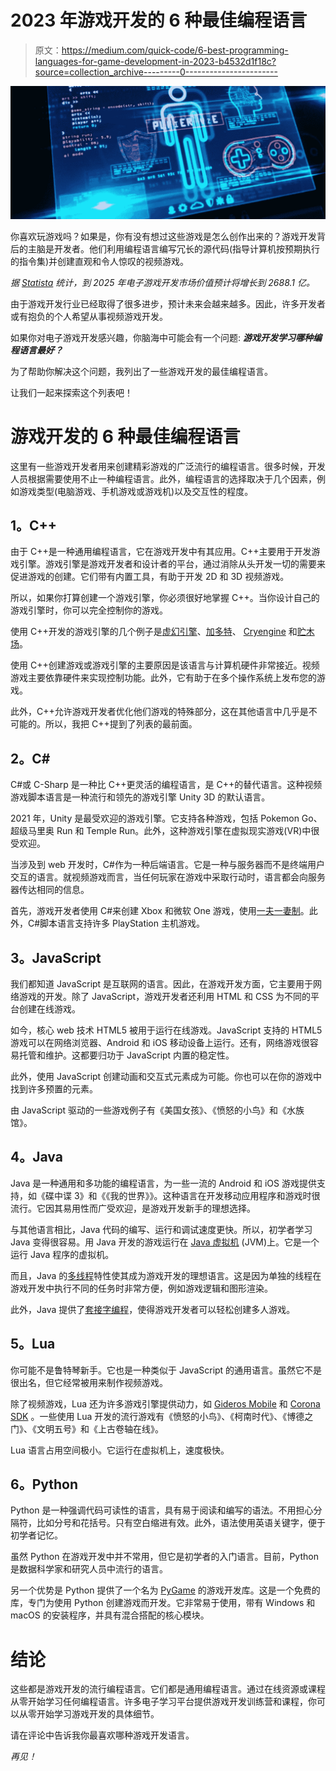 # 2023 年游戏开发的 6 种最佳编程语言

> 原文：<https://medium.com/quick-code/6-best-programming-languages-for-game-development-in-2023-b4532d1f18c?source=collection_archive---------0----------------------->

![](img/8616f68aa64be89f4dba9bbe89c0b320.png)

你喜欢玩游戏吗？如果是，你有没有想过这些游戏是怎么创作出来的？游戏开发背后的主脑是开发者。他们利用编程语言编写冗长的源代码(指导计算机按预期执行的指令集)并创建直观和令人惊叹的视频游戏。

*据* [*Statista*](https://www.statista.com/statistics/292056/video-game-market-value-worldwide/) *统计，到 2025 年电子游戏开发市场价值预计将增长到 2688.1 亿。*

由于游戏开发行业已经取得了很多进步，预计未来会越来越多。因此，许多开发者或有抱负的个人希望从事视频游戏开发。

如果你对电子游戏开发感兴趣，你脑海中可能会有一个问题: ***游戏开发学习哪种编程语言最好？***

为了帮助你解决这个问题，我列出了一些游戏开发的最佳编程语言。

让我们一起来探索这个列表吧！

# 游戏开发的 6 种最佳编程语言

这里有一些游戏开发者用来创建精彩游戏的广泛流行的编程语言。很多时候，开发人员根据需要使用不止一种编程语言。此外，编程语言的选择取决于几个因素，例如游戏类型(电脑游戏、手机游戏或游戏机)以及交互性的程度。

## **1。C++**

由于 C++是一种通用编程语言，它在游戏开发中有其应用。C++主要用于开发游戏引擎。游戏引擎是游戏开发者和设计者的平台，通过消除从头开发一切的需要来促进游戏的创建。它们带有内置工具，有助于开发 2D 和 3D 视频游戏。

所以，如果你打算创建一个游戏引擎，你必须很好地掌握 C++。当你设计自己的游戏引擎时，你可以完全控制你的游戏。

使用 C++开发的游戏引擎的几个例子是[虚幻引擎](https://www.unrealengine.com/en-US)、[加多特](https://godotengine.org/)、 [Cryengine](https://www.cryengine.com/) 和[贮木场](https://aws.amazon.com/lumberyard/)。

使用 C++创建游戏或游戏引擎的主要原因是该语言与计算机硬件非常接近。视频游戏主要依靠硬件来实现控制功能。此外，它有助于在多个操作系统上发布您的游戏。

此外，C++允许游戏开发者优化他们游戏的特殊部分，这在其他语言中几乎是不可能的。所以，我把 C++提到了列表的最前面。

## **2。C#**

C#或 C-Sharp 是一种比 C++更灵活的编程语言，是 C++的替代语言。这种视频游戏脚本语言是一种流行和领先的游戏引擎 Unity 3D 的默认语言。

2021 年，Unity 是最受欢迎的游戏引擎。它支持各种游戏，包括 Pokemon Go、超级马里奥 Run 和 Temple Run。此外，这种游戏引擎在虚拟现实游戏(VR)中很受欢迎。

当涉及到 web 开发时，C#作为一种后端语言。它是一种与服务器而不是终端用户交互的语言。就视频游戏而言，当任何玩家在游戏中采取行动时，语言都会向服务器传达相同的信息。

首先，游戏开发者使用 C#来创建 Xbox 和微软 One 游戏，使用[一夫一妻制](https://www.monogame.net/)。此外，C#脚本语言支持许多 PlayStation 主机游戏。

## **3。JavaScript**

我们都知道 JavaScript 是互联网的语言。因此，在游戏开发方面，它主要用于网络游戏的开发。除了 JavaScript，游戏开发者还利用 HTML 和 CSS 为不同的平台创建在线游戏。

如今，核心 web 技术 HTML5 被用于运行在线游戏。JavaScript 支持的 HTML5 游戏可以在网络浏览器、Android 和 iOS 移动设备上运行。还有，网络游戏很容易托管和维护。这都要归功于 JavaScript 内置的稳定性。

此外，使用 JavaScript 创建动画和交互式元素成为可能。你也可以在你的游戏中找到许多预置的元素。

由 JavaScript 驱动的一些游戏例子有《美国女孩》、《愤怒的小鸟》和《水族馆》。

## **4。Java**

Java 是一种通用和多功能的编程语言，为一些一流的 Android 和 iOS 游戏提供支持，如《碟中谍 3》和《《我的世界》》。这种语言在开发移动应用程序和游戏时很流行。它因其易用性而广受欢迎，是游戏开发新手的理想选择。

与其他语言相比，Java 代码的编写、运行和调试速度更快。所以，初学者学习 Java 变得很容易。用 Java 开发的游戏运行在 [Java 虚拟机](https://en.wikipedia.org/wiki/Java_virtual_machine) (JVM)上。它是一个运行 Java 程序的虚拟机。

而且，Java 的[多线程](https://www.digitalocean.com/community/tutorials/multithreading-in-java)特性使其成为游戏开发的理想语言。这是因为单独的线程在游戏开发中执行不同的任务时非常方便，例如游戏逻辑和图形渲染。

此外，Java 提供了[套接字编程](https://www.ibm.com/docs/en/i/7.1?topic=communications-socket-programming#:~:text=Socket%20programming%20shows%20how%20to,stand%2Dalone%20and%20network%20applications.)，使得游戏开发者可以轻松创建多人游戏。

## **5。Lua**

你可能不是鲁特琴新手。它也是一种类似于 JavaScript 的通用语言。虽然它不是很出名，但它经常被用来制作视频游戏。

除了视频游戏，Lua 还为许多游戏引擎提供动力，如 [Gideros Mobile](http://giderosmobile.com/) 和 [Corona SDK](https://coronalabs.com/) 。一些使用 Lua 开发的流行游戏有《愤怒的小鸟》、《柯南时代》、《博德之门》、《文明五号》和《上古卷轴在线》。

Lua 语言占用空间极小。它运行在虚拟机上，速度极快。

## **6。Python**

Python 是一种强调代码可读性的语言，具有易于阅读和编写的语法。不用担心分隔符，比如分号和花括号。只有空白缩进有效。此外，语法使用英语关键字，便于初学者记忆。

虽然 Python 在游戏开发中并不常用，但它是初学者的入门语言。目前，Python 是数据科学家和研究人员中流行的语言。

另一个优势是 Python 提供了一个名为 [PyGame](https://www.pygame.org/news) 的游戏开发库。这是一个免费的库，专门为使用 Python 创建游戏而开发。它非常易于使用，带有 Windows 和 macOS 的安装程序，并具有混合搭配的核心模块。

# 结论

这些都是游戏开发的流行编程语言。它们都是通用编程语言。通过在线资源或课程从零开始学习任何编程语言。许多电子学习平台提供游戏开发训练营和课程，你可以从零开始学习游戏开发的具体细节。

请在评论中告诉我你最喜欢哪种游戏开发语言。

*再见！*